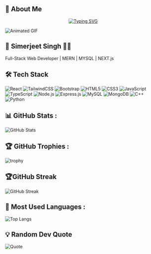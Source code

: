 ## 💫 About Me  
<div align="center">

[![Typing SVG](https://readme-typing-svg.demolab.com?font=Fira+Code&weight=700&size=40&pause=1000&color=25CEF7&center=true&vCenter=true&width=900&lines=+Welcome+to+my+Profile!+%E2%9C%A8;%F0%9F%8F%86+I'm+Simerjeet+Singh!;+%F0%9F%92%BB+Full-Stack+Web+Developer;From+India+%F0%9F%87%AE%F0%9F%87%B3)](https://git.io/typing-svg)

</div>




![Animated GIF](https://user-images.githubusercontent.com/74038190/225813708-98b745f2-7d22-48cf-9150-083f1b00d6c9.gif)

## 🚀 Simerjeet Singh 👨‍💻
Full-Stack Web Developer | MERN | MYSQL | NEXT.js 

## 🛠 Tech Stack

![React](https://img.shields.io/badge/-React-000?style=flat&logo=react)
![TailwindCSS](https://img.shields.io/badge/-TailwindCSS-000?style=flat&logo=tailwindcss)
![Bootstrap](https://img.shields.io/badge/-Bootstrap-000?style=flat&logo=bootstrap)
![HTML5](https://img.shields.io/badge/-HTML5-000?style=flat&logo=html5)
![CSS3](https://img.shields.io/badge/-CSS3-000?style=flat&logo=css3)
![JavaScript](https://img.shields.io/badge/-JavaScript-000?style=flat&logo=javascript)
![TypeScript](https://img.shields.io/badge/-TypeScript-000?style=flat&logo=typescript)
![Node.js](https://img.shields.io/badge/-Node.js-000?style=flat&logo=node.js)
![Express.js](https://img.shields.io/badge/-Express.js-000?style=flat&logo=express)
![MySQL](https://img.shields.io/badge/-MySQL-000?style=flat&logo=mysql)
![MongoDB](https://img.shields.io/badge/-MongoDB-000?style=flat&logo=mongodb)
![C++](https://img.shields.io/badge/-C++-000?style=flat&logo=c%2B%2B)
![Python](https://img.shields.io/badge/-Python-000?style=flat&logo=python)



## 📊 GitHub Stats :
![GitHub Stats](https://github-readme-stats.vercel.app/api?username=prince545&show_icons=true&theme=dark)



## 🏆 GitHub Trophies :
![trophy](https://github-profile-trophy.vercel.app/?username=prince545&theme=dark)


## 🏆GitHub Streak
![GitHub Streak](https://streak-stats.demolab.com?user=prince545&theme=dark)



## 📌 Most Used Languages :
![Top Langs](https://github-readme-stats.vercel.app/api/top-langs/?username=prince545&layout=compact&theme=dark)


## 💡 Random Dev Quote
![Quote](https://quotes-github-readme.vercel.app/api?type=horizontal&theme=dark)



